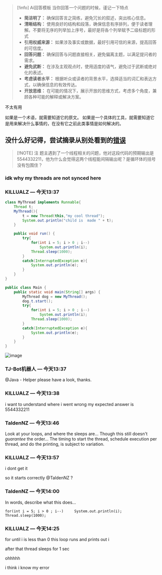 

> [!info] Ai回答模板
> 当你回答一个问题的时候，谨记一下特点
>- **简洁明了：** 确保回答言之简练，避免冗长的叙述，突出核心信息。
>- **清晰结构：** 使用良好的结构和段落，确保信息有序排列，便于读者理解。不要将无序的列举加上序号，最好是将各个列举赋予二级标题的形式
>- **引用权威来源：** 如果涉及事实或数据，最好引用可信的来源，提高回答的可信度。
>- **回答问题：** 确保回答与问题直接相关，避免偏离主题，以满足提问者的需求。
>- **避免武断：** 在涉及主观观点时，使用适度的语气，避免过于武断或绝对化的表述。
>- **考虑读者水平：** 根据听众或读者的背景水平，选择适当的词汇和表达方式，以确保信息的有效传达。
>- **开放思维：** 在可能的情况下，展示开放的思维方式，考虑多个角度，兼顾各种可能的解释或解决方案。

不太有用

如果是一个术语，就需要知道它的原文。
如果是一个具体的工具，就需要知道它是用来解决什么事情的，在没有它之前此类事情是如何解决的。

## 没什么好记得，尝试摘录从别处看到的[错误](https://discord.com/channels/272761734820003841/1051826284008853505/threads/1208286005887766579)

> [!NOTE] 注
> 题主遇到了一个线程相关的问题，他对这段代码的预期输出是5544332211，他为什么会觉得这两个线程能间隔输出呢？是循环体的括号没有包围住？

### idk why my threads are not synced here
### KILLUALZ _—_ 今天13:37
```java
class MyThread implements Runnable{
    Thread t;
    MyThread(){
        t = new Thread(this,"my cool thread");
        System.out.println("child is  made " + t);
    }

    public void run() {
        try{
            for(int i = 5; i > 0 ; i--)
                System.out.println(i);
            Thread.sleep(1000);
        }
        catch(InterruptedException e){
            System.out.println(e);
        }
    }
}

public class Main {
    public static void main(String[] args) {
        MyThread dog = new MyThread();
        dog.t.start();
        try{
            for(int i = 5; i > 0 ; i--)
                System.out.println(i);
            Thread.sleep(1000);
        }
        catch(InterruptedException e){
            System.out.println(e);
        }
    }
}
```
![image](http://img.briar.ink/image.webp)
### TJ-Bot机器人 _—_ 今天13:37

@Java - Helper please have a look, thanks.
### KILLUALZ _—_ 今天13:38

i want to understand where i went wrong my expected answer is 5544332211
### TaldenNZ _—_ 今天13:46

Look at your loops, and where the sleeps are... Though this still doesn't _guarantee_ the order... The timing to start the thread, schedule execution per thread, and do the printing, is subject to variation.

### KILLUALZ _—_ 今天13:57

i dont get it

so it starts correctly @TaldenNZ ?

### TaldenNZ _—_ 今天14:00

In words, describe what this does...

`for(int i = 5; i > 0 ; i--)     System.out.println(i); Thread.sleep(1000);`

### KILLUALZ _—_ 今天14:25

for until i is less than 0 this loop runs and prints out i

after that thread sleeps for 1 sec

ohhhhh

i think i know my error

